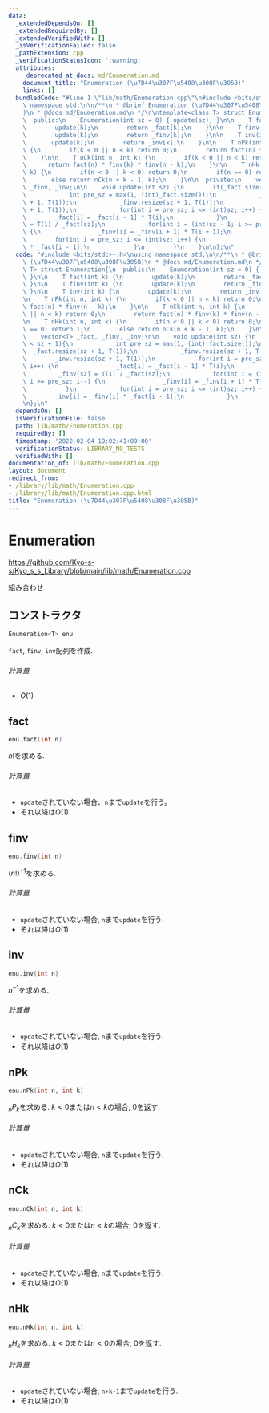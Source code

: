 ```yaml
---
data:
  _extendedDependsOn: []
  _extendedRequiredBy: []
  _extendedVerifiedWith: []
  _isVerificationFailed: false
  _pathExtension: cpp
  _verificationStatusIcon: ':warning:'
  attributes:
    _deprecated_at_docs: md/Enumeration.md
    document_title: "Enumeration (\u7D44\u307F\u5408\u308F\u305B)"
    links: []
  bundledCode: "#line 1 \"lib/math/Enumeration.cpp\"\n#include <bits/stdc++.h>\nusing\
    \ namespace std;\n\n/**\n * @brief Enumeration (\u7D44\u307F\u5408\u308F\u305B\
    )\n * @docs md/Enumeration.md\n */\n\ntemplate<class T> struct Enumeration{\n\
    \  public:\n    Enumeration(int sz = 0) { update(sz); }\n\n    T fact(int k) {\n\
    \        update(k);\n        return _fact[k];\n    }\n\n    T finv(int k) {\n\
    \        update(k);\n        return _finv[k];\n    }\n\n    T inv(int k) {\n \
    \       update(k);\n        return _inv[k];\n    }\n\n    T nPk(int n, int k)\
    \ {\n        if(k < 0 || n < k) return 0;\n        return fact(n) * finv(n - k);\n\
    \    }\n\n    T nCk(int n, int k) {\n        if(k < 0 || n < k) return 0;\n  \
    \      return fact(n) * finv(k) * finv(n - k);\n    }\n\n    T nHk(int n, int\
    \ k) {\n        if(n < 0 || k < 0) return 0;\n        if(n == 0) return 1;\n \
    \       else return nCk(n + k - 1, k);\n    }\n\n  private:\n    vector<T> _fact,\
    \ _finv, _inv;\n\n    void update(int sz) {\n        if(_fact.size() < sz + 1){\n\
    \            int pre_sz = max(1, (int)_fact.size());\n            _fact.resize(sz\
    \ + 1, T(1));\n            _finv.resize(sz + 1, T(1));\n            _inv.resize(sz\
    \ + 1, T(1));\n            for(int i = pre_sz; i <= (int)sz; i++) {\n        \
    \        _fact[i] = _fact[i - 1] * T(i);\n            }\n            _finv[sz]\
    \ = T(1) / _fact[sz];\n            for(int i = (int)sz - 1; i >= pre_sz; i--)\
    \ {\n                _finv[i] = _finv[i + 1] * T(i + 1);\n            }\n    \
    \        for(int i = pre_sz; i <= (int)sz; i++) {\n                _inv[i] = _finv[i]\
    \ * _fact[i - 1];\n            }\n        }\n    }\n\n};\n"
  code: "#include <bits/stdc++.h>\nusing namespace std;\n\n/**\n * @brief Enumeration\
    \ (\u7D44\u307F\u5408\u308F\u305B)\n * @docs md/Enumeration.md\n */\n\ntemplate<class\
    \ T> struct Enumeration{\n  public:\n    Enumeration(int sz = 0) { update(sz);\
    \ }\n\n    T fact(int k) {\n        update(k);\n        return _fact[k];\n   \
    \ }\n\n    T finv(int k) {\n        update(k);\n        return _finv[k];\n   \
    \ }\n\n    T inv(int k) {\n        update(k);\n        return _inv[k];\n    }\n\
    \n    T nPk(int n, int k) {\n        if(k < 0 || n < k) return 0;\n        return\
    \ fact(n) * finv(n - k);\n    }\n\n    T nCk(int n, int k) {\n        if(k < 0\
    \ || n < k) return 0;\n        return fact(n) * finv(k) * finv(n - k);\n    }\n\
    \n    T nHk(int n, int k) {\n        if(n < 0 || k < 0) return 0;\n        if(n\
    \ == 0) return 1;\n        else return nCk(n + k - 1, k);\n    }\n\n  private:\n\
    \    vector<T> _fact, _finv, _inv;\n\n    void update(int sz) {\n        if(_fact.size()\
    \ < sz + 1){\n            int pre_sz = max(1, (int)_fact.size());\n          \
    \  _fact.resize(sz + 1, T(1));\n            _finv.resize(sz + 1, T(1));\n    \
    \        _inv.resize(sz + 1, T(1));\n            for(int i = pre_sz; i <= (int)sz;\
    \ i++) {\n                _fact[i] = _fact[i - 1] * T(i);\n            }\n   \
    \         _finv[sz] = T(1) / _fact[sz];\n            for(int i = (int)sz - 1;\
    \ i >= pre_sz; i--) {\n                _finv[i] = _finv[i + 1] * T(i + 1);\n \
    \           }\n            for(int i = pre_sz; i <= (int)sz; i++) {\n        \
    \        _inv[i] = _finv[i] * _fact[i - 1];\n            }\n        }\n    }\n\
    \n};\n"
  dependsOn: []
  isVerificationFile: false
  path: lib/math/Enumeration.cpp
  requiredBy: []
  timestamp: '2022-02-04 19:02:41+09:00'
  verificationStatus: LIBRARY_NO_TESTS
  verifiedWith: []
documentation_of: lib/math/Enumeration.cpp
layout: document
redirect_from:
- /library/lib/math/Enumeration.cpp
- /library/lib/math/Enumeration.cpp.html
title: "Enumeration (\u7D44\u307F\u5408\u308F\u305B)"
---
```

# Enumeration

https://github.com/Kyo-s-s/Kyo_s_s_Library/blob/main/lib/math/Enumeration.cpp

組み合わせ

## コンストラクタ

```C++
Enumeration<T> enu
```

`fact`, `finv`, `inv`配列を作成. 

###### 計算量

- $O(1)$

## fact

```C++
enu.fact(int n)
```

$n!$を求める.

###### 計算量

- `update`されていない場合、`n`まで`update`を行う。
- それ以降は$O(1)$

## finv

```C++
enu.finv(int n)
```

$(n!)^{-1}$を求める.

###### 計算量

- `update`されていない場合, `n`まで`update`を行う.
- それ以降は$O(1)$

## inv

```C++
enu.inv(int n)
```

$n^{-1}$を求める.

###### 計算量

- `update`されていない場合, `n`まで`update`を行う.
- それ以降は$O(1)$

## nPk

```C++
enu.nPk(int n, int k)
```



${}_nP_k$を求める. $k < 0$または$n < k$の場合, $0$を返す.

###### 計算量

- `update`されていない場合, `n`まで`update`を行う.
- それ以降は$O(1)$

## nCk

```C++
enu.nCk(int n, int k)
```



${}_nC_k$を求める. $k < 0$または$n < k$の場合, $0$を返す.

###### 計算量

- `update`されていない場合, `n`まで`update`を行う.
- それ以降は$O(1)$

## nHk

```C++
enu.nHk(int n, int k)
```



${}_nH_k$を求める. $k < 0$または$n < 0$の場合, $0$を返す.

###### 計算量

- `update`されていない場合, `n+k-1`まで`update`を行う.
- それ以降は$O(1)$